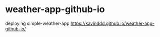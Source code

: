 # weather-app-github-io
deploying simple-weather-app
https://kavinddd.github.io/weather-app-github-io/
